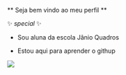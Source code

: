 ** Seja bem vindo ao meu perfil **

✨ _special_ ✨

- Sou aluna da escola Jânio Quadros

- Estou aqui para aprender o githup

![](https://tenor.com/pt-BR/view/cool-fun-white-cat-dance-cool-and-fun-times-gif-16435335956387921912)

